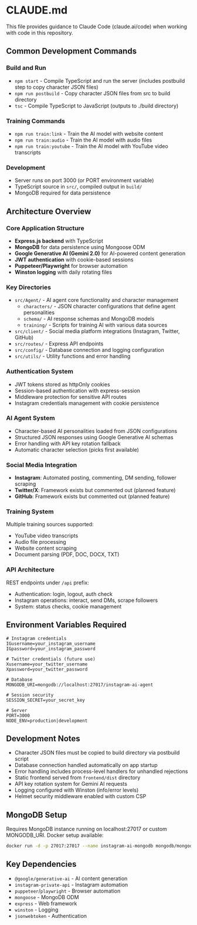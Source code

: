 # CLAUDE.md

This file provides guidance to Claude Code (claude.ai/code) when working with code in this repository.

## Common Development Commands

### Build and Run
- `npm start` - Compile TypeScript and run the server (includes postbuild step to copy character JSON files)
- `npm run postbuild` - Copy character JSON files from src to build directory
- `tsc` - Compile TypeScript to JavaScript (outputs to ./build directory)

### Training Commands
- `npm run train:link` - Train the AI model with website content
- `npm run train:audio` - Train the AI model with audio files
- `npm run train:youtube` - Train the AI model with YouTube video transcripts

### Development
- Server runs on port 3000 (or PORT environment variable)
- TypeScript source in `src/`, compiled output in `build/`
- MongoDB required for data persistence

## Architecture Overview

### Core Application Structure
- **Express.js backend** with TypeScript
- **MongoDB** for data persistence using Mongoose ODM
- **Google Generative AI (Gemini 2.0)** for AI-powered content generation
- **JWT authentication** with cookie-based sessions
- **Puppeteer/Playwright** for browser automation
- **Winston logging** with daily rotating files

### Key Directories
- `src/Agent/` - AI agent core functionality and character management
  - `characters/` - JSON character configurations that define agent personalities
  - `schema/` - AI response schemas and MongoDB models
  - `training/` - Scripts for training AI with various data sources
- `src/client/` - Social media platform integrations (Instagram, Twitter, GitHub)
- `src/routes/` - Express API endpoints
- `src/config/` - Database connection and logging configuration
- `src/utils/` - Utility functions and error handling

### Authentication System
- JWT tokens stored as httpOnly cookies
- Session-based authentication with express-session
- Middleware protection for sensitive API routes
- Instagram credentials management with cookie persistence

### AI Agent System
- Character-based AI personalities loaded from JSON configurations
- Structured JSON responses using Google Generative AI schemas
- Error handling with API key rotation fallback
- Automatic character selection (picks first available)

### Social Media Integration
- **Instagram**: Automated posting, commenting, DM sending, follower scraping
- **Twitter/X**: Framework exists but commented out (planned feature)
- **GitHub**: Framework exists but commented out (planned feature)

### Training System
Multiple training sources supported:
- YouTube video transcripts
- Audio file processing
- Website content scraping
- Document parsing (PDF, DOC, DOCX, TXT)

### API Architecture
REST endpoints under `/api` prefix:
- Authentication: login, logout, auth check
- Instagram operations: interact, send DMs, scrape followers
- System: status checks, cookie management

## Environment Variables Required
```env
# Instagram credentials
IGusername=your_instagram_username
IGpassword=your_instagram_password

# Twitter credentials (future use)
Xusername=your_twitter_username
Xpassword=your_twitter_password

# Database
MONGODB_URI=mongodb://localhost:27017/instagram-ai-agent

# Session security
SESSION_SECRET=your_secret_key

# Server
PORT=3000
NODE_ENV=production|development
```

## Development Notes
- Character JSON files must be copied to build directory via postbuild script
- Database connection handled automatically on app startup
- Error handling includes process-level handlers for unhandled rejections
- Static frontend served from `frontend/dist` directory
- API key rotation system for Gemini AI requests
- Logging configured with Winston (info/error levels)
- Helmet security middleware enabled with custom CSP

## MongoDB Setup
Requires MongoDB instance running on localhost:27017 or custom MONGODB_URI. Docker setup available:
```bash
docker run -d -p 27017:27017 --name instagram-ai-mongodb mongodb/mongodb-community-server:latest
```

## Key Dependencies
- `@google/generative-ai` - AI content generation
- `instagram-private-api` - Instagram automation
- `puppeteer`/`playwright` - Browser automation
- `mongoose` - MongoDB ODM
- `express` - Web framework
- `winston` - Logging
- `jsonwebtoken` - Authentication